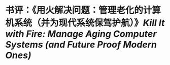 # 书评：《用火解决问题：管理老化的计算机系统（并为现代系统保驾护航）》*Kill It with Fire: Manage Aging Computer Systems (and Future Proof Modern Ones)*
